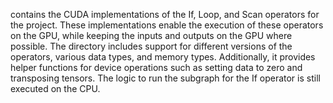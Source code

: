 contains the CUDA implementations of the If, Loop, and Scan operators for the project. These implementations enable the execution of these operators on the GPU, while keeping the inputs and outputs on the GPU where possible. The directory includes support for different versions of the operators, various data types, and memory types. Additionally, it provides helper functions for device operations such as setting data to zero and transposing tensors. The logic to run the subgraph for the If operator is still executed on the CPU.